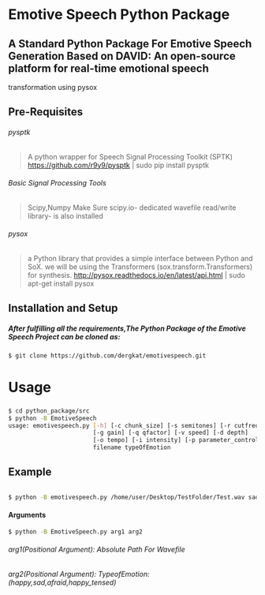 # Emotive Speech Python Package

## A Standard Python Package For Emotive Speech Generation Based on DAVID: An open-source platform for real-time emotional speech
transformation using pysox

Pre-Requisites
-------------
###### pysptk
> A python wrapper for Speech Signal Processing Toolkit (SPTK)
> https://github.com/r9y9/pysptk | sudo pip install pysptk

###### Basic Signal Processing Tools 
> Scipy,Numpy
> Make Sure scipy.io- dedicated wavefile read/write library- is also installed

###### pysox
> a Python library that provides a simple interface between Python and SoX.
> we will be using the Transformers (sox.transform.Transformers) for synthesis.
> http://pysox.readthedocs.io/en/latest/api.html | sudo apt-get install pysox

Installation and Setup
-----
##### After fulfilling all the requirements,The Python Package of the Emotive Speech Project can be cloned as:
```sh
$ git clone https://github.com/dergkat/emotivespeech.git
```
Usage
===========
##### 
```sh
$ cd python_package/src
$ python -B EmotiveSpeech 
usage: emotivespeech.py [-h] [-c chunk_size] [-s semitones] [-r cutfreq]
                        [-g gain] [-q qfactor] [-v speed] [-d depth]
                        [-o tempo] [-i intensity] [-p parameter_control]
                        filename typeOfEmotion

```
Example
-----
```sh

$ python -B emotivespeech.py /home/user/Desktop/TestFolder/Test.wav sad
```
#### Arguments
```sh
$ python -B EmotiveSpeech.py arg1 arg2
```
###### arg1(Positional Argument): Absolute Path For Wavefile
###### arg2(Positional Argument): TypeofEmotion: (happy,sad,afraid,happy_tensed) 



